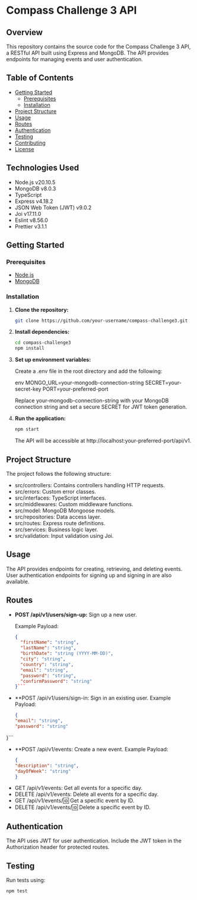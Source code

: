 # Compass Challenge 3 API

## Overview

This repository contains the source code for the Compass Challenge 3 API, a RESTful API built using Express and MongoDB. The API provides endpoints for managing events and user authentication.

## Table of Contents

- [Getting Started](#getting-started)
  - [Prerequisites](#prerequisites)
  - [Installation](#installation)
- [Project Structure](#project-structure)
- [Usage](#usage)
- [Routes](#routes)
- [Authentication](#authentication)
- [Testing](#testing)
- [Contributing](#contributing)
- [License](#license)

  
## Technologies Used

- Node.js v20.10.5
- MongoDB v8.0.3
- TypeScript
- Express v4.18.2
- JSON Web Token (JWT) v9.0.2
- Joi v17.11.0
- Eslint v8.56.0
- Prettier v3.1.1

## Getting Started

### Prerequisites

- [Node.js](https://nodejs.org/)
- [MongoDB](https://www.mongodb.com/try/download/community)

### Installation

1. **Clone the repository:**

   ```bash
   git clone https://github.com/your-username/compass-challenge3.git

2. **Install dependencies:**

   ```bash
   cd compass-challenge3
   npm install

3. **Set up environment variables:**

   Create a .env file in the root directory and add the following:

   env
   MONGO_URL=your-mongodb-connection-string
   SECRET=your-secret-key
   PORT=your-preferred-port

   Replace your-mongodb-connection-string with your MongoDB connection string and set a secure SECRET for JWT token generation.

4. **Run the application:**

   ```bash
   npm start
   ```
   The API will be accessible at http://localhost:your-preferred-port/api/v1.

## Project Structure

The project follows the following structure:

- src/controllers: Contains controllers handling HTTP requests.
- src/errors: Custom error classes.
- src/interfaces: TypeScript interfaces.
- src/middlewares: Custom middleware functions.
- src/model: MongoDB Mongoose models.
- src/repositories: Data access layer.
- src/routes: Express route definitions.
- src/services: Business logic layer.
- src/validation: Input validation using Joi.

## Usage

The API provides endpoints for creating, retrieving, and deleting events. User authentication endpoints for signing up and signing in are also available.

## Routes

- **POST /api/v1/users/sign-up:** Sign up a new user.

  Example Payload:
  ```json
  {
    "firstName": "string",
    "lastName": "string",
    "birthDate": "string (YYYY-MM-DD)",
    "city": "string",
    "country": "string",
    "email": "string",
    "password": "string",
    "confirmPassword": "string"
  }```
  
- **POST /api/v1/users/sign-in: Sign in an existing user.
  Example Payload:
  ```json
  {
  "email": "string",
  "password": "string"
}```

- **POST /api/v1/events: Create a new event.
  Example Payload:
  ```json
  {
  "description": "string",
  "dayOfWeek": "string"
  }
  
- GET /api/v1/events: Get all events for a specific day.
- DELETE /api/v1/events: Delete all events for a specific day.
- GET /api/v1/events/:id: Get a specific event by ID.
- DELETE /api/v1/events/:id: Delete a specific event by ID.

## Authentication

The API uses JWT for user authentication. Include the JWT token in the Authorization header for protected routes.

## Testing

Run tests using:

```bash
npm test
